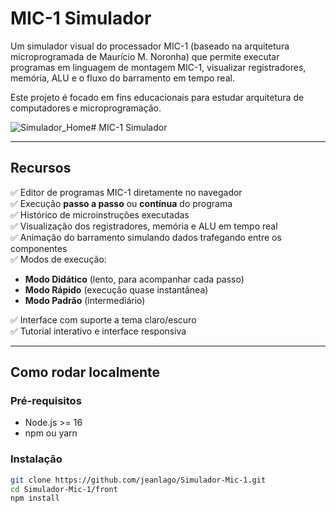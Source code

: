 # MIC-1 Simulador

Um simulador visual do processador MIC-1 (baseado na arquitetura microprogramada de Maurício M. Noronha) que permite executar programas em linguagem de montagem MIC-1, visualizar registradores, memória, ALU e o fluxo do barramento em tempo real.

Este projeto é focado em fins educacionais para estudar arquitetura de computadores e microprogramação.

![Simulador_Home](https://github.com/user-attachments/assets/a7c460e4-b3ba-4f35-8209-d33aa2ccef4f)# MIC-1 Simulador <!-- coloque um gif ou imagem do seu simulador aqui -->

---

## Recursos

✅ Editor de programas MIC-1 diretamente no navegador  
✅ Execução **passo a passo** ou **contínua** do programa  
✅ Histórico de microinstruções executadas  
✅ Visualização dos registradores, memória e ALU em tempo real  
✅ Animação do barramento simulando dados trafegando entre os componentes  
✅ Modos de execução:
- **Modo Didático** (lento, para acompanhar cada passo)
- **Modo Rápido** (execução quase instantânea)
- **Modo Padrão** (intermediário)

✅ Interface com suporte a tema claro/escuro  
✅ Tutorial interativo e interface responsiva

---

## Como rodar localmente

### Pré-requisitos ##

- Node.js >= 16
- npm ou yarn

### Instalação ##

```bash
git clone https://github.com/jeanlago/Simulador-Mic-1.git
cd Simulador-Mic-1/front
npm install
